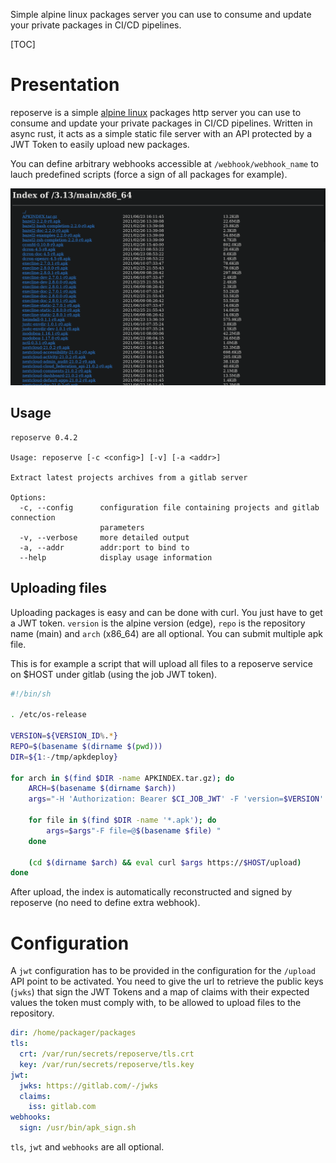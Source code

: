 Simple alpine linux packages server you can use to consume and update your private packages in CI/CD pipelines.

[TOC]

# Presentation

reposerve is a simple [alpine linux](https://alpinelinux.org/) packages http server you can use to consume and update
your private packages in CI/CD pipelines. Written in async rust, it acts as a simple static file server with an API
protected by a JWT Token to easily upload new packages.

You can define arbitrary webhooks accessible at `/webhook/webhook_name` to lauch predefined scripts (force a sign of all
packages for example).

![reposerve](reposerve.png?raw=true "Reposerve")

## Usage

```
reposerve 0.4.2

Usage: reposerve [-c <config>] [-v] [-a <addr>]

Extract latest projects archives from a gitlab server

Options:
  -c, --config      configuration file containing projects and gitlab connection
                    parameters
  -v, --verbose     more detailed output
  -a, --addr        addr:port to bind to
  --help            display usage information
```

## Uploading files

Uploading packages is easy and can be done with curl. You just have to get a JWT token. `version` is the alpine version
(edge), `repo` is the repository name (main) and `arch` (x86_64) are all optional. You can submit multiple apk
file.

This is for example a script that will upload all files to a reposerve service on $HOST under gitlab (using the job JWT
token).

```sh
#!/bin/sh

. /etc/os-release

VERSION=${VERSION_ID%.*}
REPO=$(basename $(dirname $(pwd)))
DIR=${1:-/tmp/apkdeploy}

for arch in $(find $DIR -name APKINDEX.tar.gz); do
	ARCH=$(basename $(dirname $arch))
	args="-H 'Authorization: Bearer $CI_JOB_JWT' -F 'version=$VERSION' -F 'repo=$REPO' -F 'arch=$ARCH' "

	for file in $(find $DIR -name '*.apk'); do
		args=$args"-F file=@$(basename $file) "
	done

	(cd $(dirname $arch) && eval curl $args https://$HOST/upload)
done
```

After upload, the index is automatically reconstructed and signed by reposerve (no need to define extra webhook).

# Configuration

A `jwt` configuration has to be provided in the configuration for the `/upload` API point to be activated. You
need to give the url to retrieve the public keys (`jwks`) that sign the JWT Tokens and a map of claims with their
expected values the token must comply with, to be allowed to upload files to the repository.

```yaml
dir: /home/packager/packages
tls:
  crt: /var/run/secrets/reposerve/tls.crt
  key: /var/run/secrets/reposerve/tls.key
jwt:
  jwks: https://gitlab.com/-/jwks
  claims:
    iss: gitlab.com
webhooks:
  sign: /usr/bin/apk_sign.sh
```

`tls`, `jwt` and `webhooks` are all optional.
